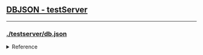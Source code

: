 
<h2><a href='https://dbjson.github.io/testserver/' target='_blank'>DBJSON - testServer</a></h2>
<hr>
<h3><a href="https://my-json-server.typicode.com/dbjson/testserver" target='_blank'>./testserver/db.json</a></h3>
<details>
  <summary>Reference</summary>
  
<a href="https://github.com/dbjson/testserver/edit/master/README.md" target="_blank">Editor</a>

<a href="https://guides.github.com/features/mastering-markdown/" target="_blank">Markdown</a>

<a href='https://github.com/dbjson/testserver/settings' target="_blank">Repository Settings</a>

<a href='https://help.github.com/categories/github-pages-basics/' target='_blank'>Documentation</a>

</details>



